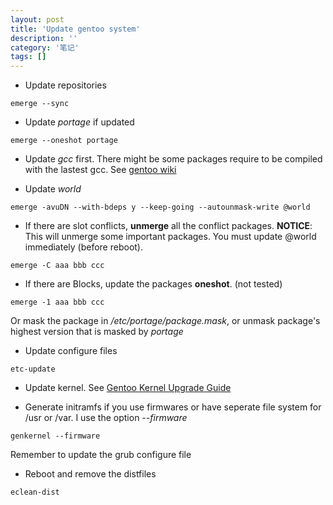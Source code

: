```yaml
---
layout: post
title: 'Update gentoo system'
description: ''
category: '笔记'
tags: []
---
```


- Update repositories
````
emerge --sync
````

- Update *portage* if updated
````
emerge --oneshot portage
````

- Update *gcc* first. There might be some packages require to be compiled with the lastest gcc. See [gentoo wiki](http://wiki.gentoo.org/wiki/Upgrading_GCC)

- Update *world*
````
emerge -avuDN --with-bdeps y --keep-going --autounmask-write @world 
````

 + If there are slot conflicts, **unmerge** all the conflict packages.
**NOTICE**: This will unmerge some important packages. You must update @world immediately (before reboot).
````
emerge -C aaa bbb ccc
````

 + If there are Blocks, update the packages **oneshot**. (not tested)
````
emerge -1 aaa bbb ccc
````
Or mask the package in */etc/portage/package.mask*, or unmask package's highest version that is masked by *portage*
 
- Update configure files
````
etc-update
````

- Update kernel. See [Gentoo Kernel Upgrade Guide](https://negativesum.net/tech/linux/gentoo/kernel)

- Generate initramfs if you use firmwares or have seperate file system for /usr or /var. I use the option *--firmware*
````
genkernel --firmware
````
  Remember to update the grub configure file

- Reboot and remove the distfiles
````
eclean-dist
````



